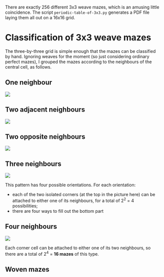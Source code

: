There are exactly 256 different 3x3 weave mazes, which is an amusing little coincidence.
The script <code>periodic-table-of-3x3.py</code> generates a PDF file laying them all out
on a 16x16 grid.

# Classification of 3x3 weave mazes

The three-by-three grid is simple enough that the mazes can be classified by hand.
Ignoring weaves for the moment (so just considering ordinary perfect mazes), I grouped
the mazes according to the neighbours of the central cell, as follows.

## One neighbour

![](/robinhouston/maze-experiments/raw/master/three-by-three/README_images/one-neighbour.png)

## Two adjacent neighbours

![](/robinhouston/maze-experiments/raw/master/three-by-three/README_images/two-adjacent-neighbours.png)

## Two opposite neighbours

![](/robinhouston/maze-experiments/raw/master/three-by-three/README_images/two-opposite-neighbours.png)

## Three neighbours

![](/robinhouston/maze-experiments/raw/master/three-by-three/README_images/three-neighbours.png)

This pattern has four possible orientations.
For each orientation:
* each of the two isolated corners (at the top in the picture here)
  can be attached to either one of its neighbours, for a total of
  2<sup>2</sup> = 4 possibilities;
* there are four ways to fill out the bottom part

## Four neighbours

![](/robinhouston/maze-experiments/raw/master/three-by-three/README_images/four-neighbours.png)

Each corner cell can be attached to either one of its two neighbours,
so there are a total of 2<sup>4</sup> = <b>16 mazes</b> of this type.

## Woven mazes